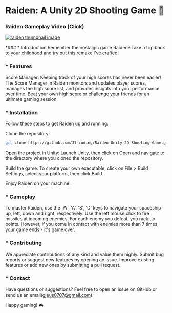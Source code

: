 # Raiden: A Unity 2D Shooting Game 🚀

### Raiden Gameplay Video (Click)
<a href="https://youtu.be/aI9E4yKLZ2Y">
<img src="http://img.youtube.com/vi/aI9E4yKLZ2Y/maxresdefault.jpg" alt="raiden thumbnail image">
</a>

*### * Introduction
Remember the nostalgic game Raiden? Take a trip back to your childhood and try out this remake I've crafted!

### * Features
Score Manager: Keeping track of your high scores has never been easier! The Score Manager in Raiden monitors and updates player scores, manages the high score list, and provides insights into your performance over time. Beat your own high score or challenge your friends for an ultimate gaming session.

### * Installation
Follow these steps to get Raiden up and running:

Clone the repository:
```bash
git clone https://github.com/J1-coding/Raiden-Unity-2D-Shooting-Game.git
```
Open the project in Unity: Launch Unity, then click on Open and navigate to the directory where you cloned the repository.

Build the game: To create your own executable, click on File > Build Settings, select your platform, then click Build.

Enjoy Raiden on your machine!


### * Gameplay
To master Raiden, use the 'W', 'A', 'S', 'D' keys to navigate your spaceship up, left, down and right, respectively. Use the left mouse click to fire missiles at incoming enemies. For each enemy you defeat, you rack up points. However, if you come in contact with enemies more than 7 times, your game ends - it's game over.

### * Contributing
We appreciate contributions of any kind and value them highly.
Submit bug reports or suggest new features by opening an issue.
Improve existing features or add new ones by submitting a pull request.

### * Contact
Have questions or suggestions? Feel free to open an issue on GitHub or send us an email(gjeus0707@gmail.com).

Happy gaming! 🎮
